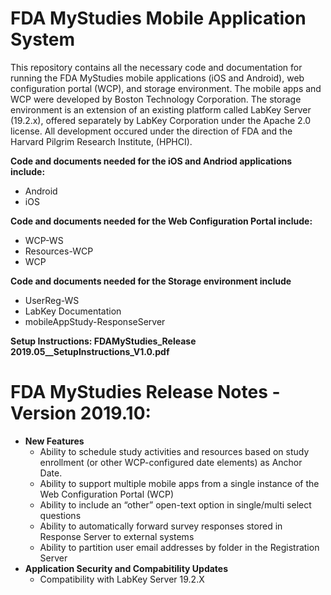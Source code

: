 # FDA MyStudies Mobile Application System
This repository contains all the necessary code and documentation for running the FDA MyStudies mobile applications (iOS and Android), web configuration 
portal (WCP), and storage environment. The mobile apps and WCP were developed by Boston Technology Corporation. 
The storage environment is an extension of an existing platform called LabKey Server (19.2.x), offered separately by LabKey Corporation under the Apache 2.0 license. All development occured under the 
direction of FDA and the Harvard Pilgrim Research Institute, (HPHCI).

<b>Code and documents needed for the iOS and Andriod applications include:</b>
<ul>
<li>Android
<li>iOS
</ul>

<b>Code and documents needed for the Web Configuration Portal include:</b>
<ul>
<li>WCP-WS
<li>Resources-WCP
<li>WCP
</ul>

<b>Code and documents needed for the Storage environment include</b>
<ul>
<li>UserReg-WS
<li>LabKey Documentation
<li>mobileAppStudy-ResponseServer
</ul>

<b>Setup Instructions: FDAMyStudies_Release 2019.05__SetupInstructions_V1.0.pdf</b>



# FDA MyStudies Release Notes - Version 2019.10:
<ul>
 <li><b>New Features</b>
    <ul>
      <li>Ability to schedule study activities and resources based on study enrollment (or other WCP-configured date elements) as Anchor Date.
      <li>Ability to support multiple mobile apps from a single instance of the Web Configuration Portal (WCP)
      <li>Ability to include an “other” open-text option in single/multi select questions
      <li>Ability to automatically forward survey responses stored in Response Server to external systems
      <li>Ability to partition user email addresses by folder in the Registration Server 
    </ul>
 <li><b>Application Security and Compabitility Updates</b>
   <ul>
     <li> Compatibility with LabKey Server 19.2.X
   </ul>
</ul>
